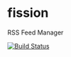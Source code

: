 fission
=======

RSS Feed Manager

[![Build Status](https://travis-ci.org/dilas/fission.svg?branch=master)](https://travis-ci.org/dilas/fission)
